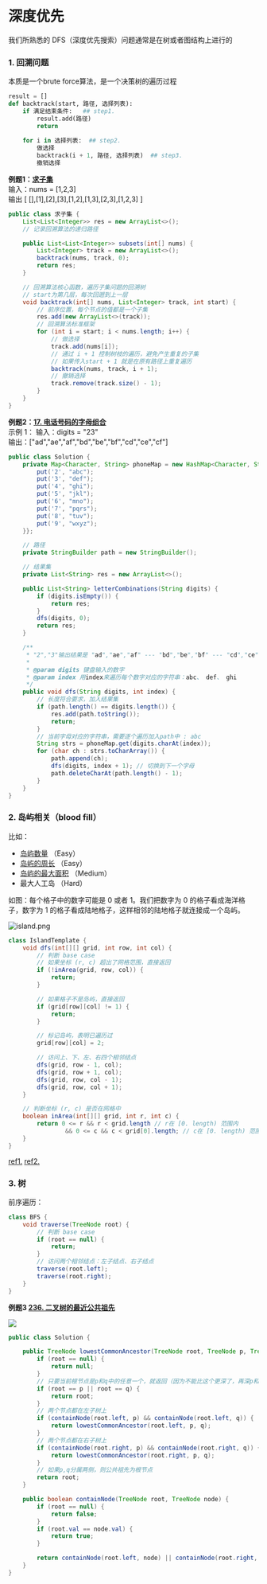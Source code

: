 # 深度优先
我们所熟悉的 DFS（深度优先搜索）问题通常是在树或者图结构上进行的

### 1. 回溯问题
本质是一个brute force算法，是一个决策树的遍历过程

```python
result = []
def backtrack(start, 路径, 选择列表):
    if 满足结束条件:   ## step1.
        result.add(路径)
        return
    
    for i in 选择列表:  ## step2.
        做选择
        backtrack(i + 1, 路径, 选择列表)  ## step3.
        撤销选择
```

**例题1：[求子集](https://labuladong.gitee.io/algo/1/7/)**<br>
输入：nums = [1,2,3]<br>
输出 [ [],[1],[2],[3],[1,2],[1,3],[2,3],[1,2,3] ]

```java
public class 求子集 {
    List<List<Integer>> res = new ArrayList<>();
    // 记录回溯算法的递归路径

    public List<List<Integer>> subsets(int[] nums) {
        List<Integer> track = new ArrayList<>();
        backtrack(nums, track, 0);
        return res;
    }

    // 回溯算法核心函数，遍历子集问题的回溯树
    // start为第几层，每次回遡到上一层
    void backtrack(int[] nums, List<Integer> track, int start) {
        // 前序位置，每个节点的值都是一个子集
        res.add(new ArrayList<>(track));
        // 回溯算法标准框架
        for (int i = start; i < nums.length; i++) {
            // 做选择
            track.add(nums[i]);
            // 通过 i + 1 控制树枝的遍历，避免产生重复的子集
            // 如果传入start + 1 就是在原有路径上重复遍历
            backtrack(nums, track, i + 1);
            // 撤销选择
            track.remove(track.size() - 1);
        }
    }
}
```
**例题2：[17. 电话号码的字母组合](https://leetcode.cn/problems/letter-combinations-of-a-phone-number/)**<br>
示例 1：
输入：digits = "23" <br>
输出：["ad","ae","af","bd","be","bf","cd","ce","cf"]

```java
public class Solution {
    private Map<Character, String> phoneMap = new HashMap<Character, String>() {{
        put('2', "abc");
        put('3', "def");
        put('4', "ghi");
        put('5', "jkl");
        put('6', "mno");
        put('7', "pqrs");
        put('8', "tuv");
        put('9', "wxyz");
    }};

    // 路径
    private StringBuilder path = new StringBuilder();

    // 结果集
    private List<String> res = new ArrayList<>();

    public List<String> letterCombinations(String digits) {
        if (digits.isEmpty()) {
            return res;
        }
        dfs(digits, 0);
        return res;
    }

    /**
     * "2","3"输出结果是 "ad","ae","af" --- "bd","be","bf" --- "cd","ce","cf"
     *
     * @param digits 键盘输入的数字
     * @param index 用index来遍历每个数字对应的字符串：abc、 def、 ghi
     */
    public void dfs(String digits, int index) {
        // 长度符合要求，加入结果集
        if (path.length() == digits.length()) {
            res.add(path.toString());
            return;
        }
        // 当前字母对应的字符串，需要逐个遍历加入path中 : abc
        String strs = phoneMap.get(digits.charAt(index));
        for (char ch : strs.toCharArray()) {
            path.append(ch);
            dfs(digits, index + 1); // 切换到下一个字母
            path.deleteCharAt(path.length() - 1);
        }
    }
}
```

### 2. 岛屿相关（blood fill）
比如：
* [岛屿数量](https://leetcode.cn/problems/number-of-islands/) （Easy）
* [岛屿的周长](https://leetcode.cn/problems/island-perimeter/) （Easy）
* [岛屿的最大面积](https://leetcode.cn/problems/max-area-of-island/) （Medium）
* 最大人工岛 （Hard）

如图：每个格子中的数字可能是 0 或者 1。我们把数字为 0 的格子看成海洋格子，数字为 1 的格子看成陆地格子，这样相邻的陆地格子就连接成一个岛屿。

![island.png](src/island.png)


```java
class IslandTemplate {
    void dfs(int[][] grid, int row, int col) {
        // 判断 base case
        // 如果坐标 (r, c) 超出了网格范围，直接返回
        if (!inArea(grid, row, col)) {
            return;
        }

        // 如果格子不是岛屿，直接返回
        if (grid[row][col] != 1) {
            return;
        }

        // 标记岛屿，表明已遍历过
        grid[row][col] = 2;

        // 访问上、下、左、右四个相邻结点
        dfs(grid, row - 1, col);
        dfs(grid, row + 1, col);
        dfs(grid, row, col - 1);
        dfs(grid, row, col + 1);
    }

    // 判断坐标 (r, c) 是否在网格中
    boolean inArea(int[][] grid, int r, int c) {
        return 0 <= r && r < grid.length // r在 [0. length) 范围内
                && 0 <= c && c < grid[0].length; // c在 [0. length) 范围内
    }
}
```
[ref1.](https://leetcode.cn/problems/number-of-islands/solution/dao-yu-lei-wen-ti-de-tong-yong-jie-fa-dfs-bian-li-/)
[ref2.](https://labuladong.gitee.io/algo/4/31/107/)
### 3. 树

前序遍历：
```java
class BFS {
    void traverse(TreeNode root) {
        // 判断 base case
        if (root == null) {
            return;
        }
        // 访问两个相邻结点：左子结点、右子结点
        traverse(root.left);
        traverse(root.right);
    }
}
```


**例题3 [236. 二叉树的最近公共祖先](https://leetcode.cn/problems/lowest-common-ancestor-of-a-binary-tree/solution/236-er-cha-shu-de-zui-jin-gong-gong-zu-xian-hou-xu/)**

![](src/right-view-tree.jpeg)
```java
public class Solution {

    public TreeNode lowestCommonAncestor(TreeNode root, TreeNode p, TreeNode q) {
        if (root == null) {
            return null;
        }
        // 只要当前根节点是p和q中的任意一个，就返回（因为不能比这个更深了，再深p和q中的一个就没了）
        if (root == p || root == q) {
            return root;
        }
        // 两个节点都在左子树上
        if (containNode(root.left, p) && containNode(root.left, q)) {
            return lowestCommonAncestor(root.left, p, q);
        }
        // 两个节点都在右子树上
        if (containNode(root.right, p) && containNode(root.right, q)) {
            return lowestCommonAncestor(root.right, p, q);
        }
        // 如果p,q分属两侧，则公共祖先为根节点
        return root;
    }

    public boolean containNode(TreeNode root, TreeNode node) {
        if (root == null) {
            return false;
        }
        if (root.val == node.val) {
            return true;
        }

        return containNode(root.left, node) || containNode(root.right, node);
    }
}    
```
